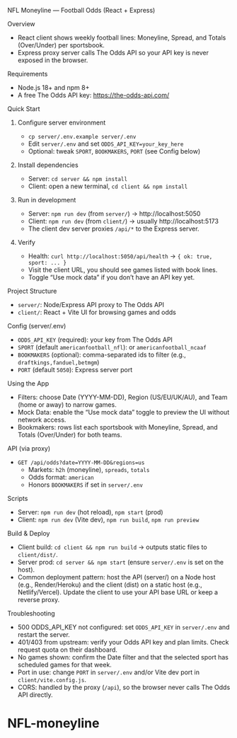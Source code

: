 NFL Moneyline — Football Odds (React + Express)

Overview
- React client shows weekly football lines: Moneyline, Spread, and Totals (Over/Under) per sportsbook.
- Express proxy server calls The Odds API so your API key is never exposed in the browser.

Requirements
- Node.js 18+ and npm 8+
- A free The Odds API key: https://the-odds-api.com/

Quick Start
1) Configure server environment
   - `cp server/.env.example server/.env`
   - Edit `server/.env` and set `ODDS_API_KEY=your_key_here`
   - Optional: tweak `SPORT`, `BOOKMAKERS`, `PORT` (see Config below)

2) Install dependencies
   - Server: `cd server && npm install`
   - Client: open a new terminal, `cd client && npm install`

3) Run in development
   - Server: `npm run dev` (from `server/`) → http://localhost:5050
   - Client: `npm run dev` (from `client/`) → usually http://localhost:5173
   - The client dev server proxies `/api/*` to the Express server.

4) Verify
   - Health: `curl http://localhost:5050/api/health` → `{ ok: true, sport: ... }`
   - Visit the client URL, you should see games listed with book lines.
   - Toggle “Use mock data” if you don’t have an API key yet.

Project Structure
- `server/`: Node/Express API proxy to The Odds API
- `client/`: React + Vite UI for browsing games and odds

Config (server/.env)
- `ODDS_API_KEY` (required): your key from The Odds API
- `SPORT` (default `americanfootball_nfl`): or `americanfootball_ncaaf`
- `BOOKMAKERS` (optional): comma-separated ids to filter (e.g., `draftkings,fanduel,betmgm`)
- `PORT` (default `5050`): Express server port

Using the App
- Filters: choose Date (YYYY-MM-DD), Region (US/EU/UK/AU), and Team (home or away) to narrow games.
- Mock Data: enable the “Use mock data” toggle to preview the UI without network access.
- Bookmakers: rows list each sportsbook with Moneyline, Spread, and Totals (Over/Under) for both teams.

API (via proxy)
- `GET /api/odds?date=YYYY-MM-DD&regions=us`
  - Markets: `h2h` (moneyline), `spreads`, `totals`
  - Odds format: `american`
  - Honors `BOOKMAKERS` if set in `server/.env`

Scripts
- Server: `npm run dev` (hot reload), `npm start` (prod)
- Client: `npm run dev` (Vite dev), `npm run build`, `npm run preview`

Build & Deploy
- Client build: `cd client && npm run build` → outputs static files to `client/dist/`.
- Server prod: `cd server && npm start` (ensure `server/.env` is set on the host).
- Common deployment pattern: host the API (server/) on a Node host (e.g., Render/Heroku) and the client (dist) on a static host (e.g., Netlify/Vercel). Update the client to use your API base URL or keep a reverse proxy.

Troubleshooting
- 500 ODDS_API_KEY not configured: set `ODDS_API_KEY` in `server/.env` and restart the server.
- 401/403 from upstream: verify your Odds API key and plan limits. Check request quota on their dashboard.
- No games shown: confirm the Date filter and that the selected sport has scheduled games for that week.
- Port in use: change `PORT` in `server/.env` and/or Vite dev port in `client/vite.config.js`.
- CORS: handled by the proxy (`/api`), so the browser never calls The Odds API directly.
# NFL-moneyline
